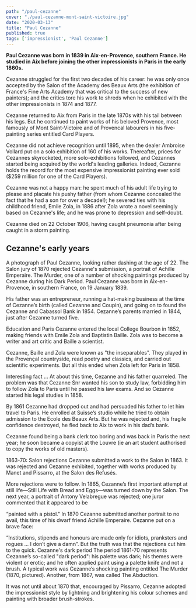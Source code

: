 ```yaml
---
path: "/paul-cezanne"
cover: "./paul-cezanne-mont-saint-victoire.jpg"
date: "2020-03-13"
title: "Paul Cezanne"
published: true
tags: ['impressionist', 'Paul Cezanne']
---
```

**Paul Cezanne was born in 1839 in Aix-en-Provence, southern France. He studied in Aix before joining the other impressionists in Paris in the early 1860s.**

Cezanne struggled for the first two decades of his career: he was only once accepted by the Salon of the Academy des Beaux Arts (the exhibition of France's Fine Arts Academy that was critical to the success of new painters); and the critics tore his work to shreds when he exhibited with the other impressionists in 1874 and 1877.

Cezanne returned to Aix from Paris in the late 1870s with his tail between his legs. But he continued to paint works of his beloved Provence, most famously of Mont Saint-Victoire and of Provencal labourers in his five-painting series entitled Card Players.

Cezanne did not achieve recognition until 1895, when the dealer Ambroise Vollard put on a solo exhibition of 160 of his works. Thereafter, prices for Cezannes skyrocketed, more solo-exhibitions followed, and Cezannes started being acquired by the world's leading galleries. Indeed, Cezanne holds the record for the most expensive impressionist painting ever sold ($259 million for one of the Card Players).

Cezanne was not a happy man: he spent much of his adult life trying to please and placate his pushy father (from whom Cezanne concealed the fact that he had a son for over a decade!); he severed ties with his childhood friend, Emile Zola, in 1886 after Zola wrote a novel seemingly based on Cezanne's life; and he was prone to depression and self-doubt.

Cezanne died on 22 October 1906, having caught pneumonia after being caught in a storm painting.

## Cezanne's early years
A photograph of Paul Cezanne, looking rather dashing at the age of 22.
The Salon jury of 1870 rejected Cezanne's submission, a portrait of Achille Emperaire.
The Murder, one of a number of shocking paintings produced by Cezanne during his Dark Period.
Paul Cezanne was born in Aix-en-Provence, in southern France, on 19 January 1839.

His father was an entrepreneur, running a hat-making business at the time of Cezanne’s birth (called Cezanne and Coupin), and going on to found the Cezanne and Cabassol Bank in 1854. Cezanne’s parents married in 1844, just after Cezanne turned five.

Education and Paris
Cezanne entered the local College Bourbon in 1852, making friends with Emile Zola and Baptistin Baille. Zola was to become a writer and art critic and Baille a scientist.

Cezanne, Baille and Zola were known as "the inseparables". They played in the Provençal countryside, read poetry and classics, and carried out scientific experiments. But all this ended when Zola left for Paris in 1858.

 Interesting fact ...
At about this time, Cezanne and his father quarreled. The problem was that Cezanne Snr wanted his son to study law, forbidding him to follow Zola to Paris until he passed his law exams. And so Cezanne started his legal studies in 1858.


By 1861 Cezanne had dropped out and had persuaded his father to let him travel to Paris. He enrolled at Suisse’s studio while he tried to obtain admission to the Ecole des Beaux Arts. But he was rejected and, his fragile confidence destroyed, he fled back to Aix to work in his dad’s bank.

Cezanne found being a bank clerk too boring and was back in Paris the next year; he soon became a copyist at the Louvre (ie an art student authorised to copy the works of old masters).

1863-70: Salon rejections
Cezanne submitted a work to the Salon in 1863. It was rejected and Cezanne exhibited, together with works produced by Manet and Pissarro, at the Salon des Refusés.

More rejections were to follow. In 1865, Cezanne’s first important attempt at still life—Still Life with Bread and Eggs—was turned down by the Salon. The next year, a portrait of Antony Velabregue was rejected; one juror commented that it appeared to be

“painted with a pistol."
In 1870 Cezanne submitted another portrait to no avail, this time of his dwarf friend Achille Emperaire.
Cezanne put on a brave face:

“Institutions, stipends and honours are made only for idiots, pranksters and rogues ... I don’t give a damn”.
But the truth was that the rejections cut him to the quick.
Cezanne's dark period
The period 1861-70 represents Cezanne’s so-called "dark period": his palette was dark; his themes were violent or erotic; and he often applied paint using a palette knife and not a brush. A typical work was Cezanne’s shocking painting entitled The Murder (1870, pictured). Another, from 1867, was called The Abduction.

It was not until about 1870 that, encouraged by Pissarro, Cezanne adopted the impressionist style by lightning and brightening his colour schemes and painting with broader brush-strokes.